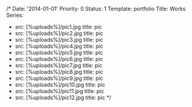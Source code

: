 /*
Date: '2014-01-01'
Priority: 0
Status: 1
Template: portfolio
Title: Works
Series:
- src: [%uploads%]/pic1.jpg
  title: pic
- src: [%uploads%]/pic2.jpg
  title: pic
- src: [%uploads%]/pic3.jpg
  title: pic
- src: [%uploads%]/pic4.jpg
  title: pic
- src: [%uploads%]/pic5.jpg
  title: pic
- src: [%uploads%]/pic6.jpg
  title: pic
- src: [%uploads%]/pic7.jpg
  title: pic
- src: [%uploads%]/pic8.jpg
  title: pic
- src: [%uploads%]/pic9.jpg
  title: pic
- src: [%uploads%]/pic10.jpg
  title: pic
- src: [%uploads%]/pic11.jpg
  title: pic
- src: [%uploads%]/pic12.jpg
  title: pic
*/
